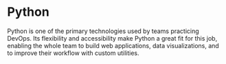 # Python

Python is one of the primary technologies used by teams practicing DevOps. Its flexibility and accessibility make Python a great fit for this job, enabling the whole team to build web applications, data visualizations, and to improve their workflow with custom utilities.